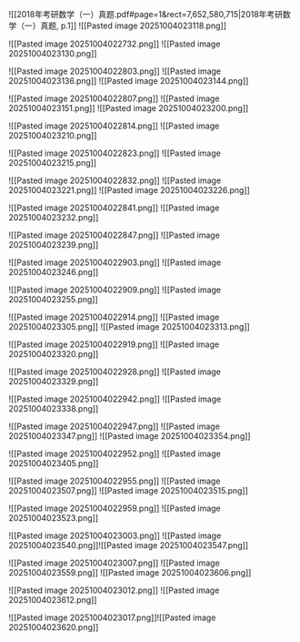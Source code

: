 ![[2018年考研数学（一）真题.pdf#page=1&rect=7,652,580,715|2018年考研数学（一）真题, p.1]]
![[Pasted image 20251004023118.png]]



![[Pasted image 20251004022732.png]]
![[Pasted image 20251004023130.png]]



![[Pasted image 20251004022803.png]]
![[Pasted image 20251004023136.png]]
![[Pasted image 20251004023144.png]]


![[Pasted image 20251004022807.png]]
![[Pasted image 20251004023151.png]]
![[Pasted image 20251004023200.png]]


![[Pasted image 20251004022814.png]]
![[Pasted image 20251004023210.png]]


![[Pasted image 20251004022823.png]]
![[Pasted image 20251004023215.png]]


![[Pasted image 20251004022832.png]]
![[Pasted image 20251004023221.png]]
![[Pasted image 20251004023226.png]]

![[Pasted image 20251004022841.png]]
![[Pasted image 20251004023232.png]]


![[Pasted image 20251004022847.png]]
![[Pasted image 20251004023239.png]]


![[Pasted image 20251004022903.png]]
![[Pasted image 20251004023246.png]]


![[Pasted image 20251004022909.png]]
![[Pasted image 20251004023255.png]]


![[Pasted image 20251004022914.png]]
![[Pasted image 20251004023305.png]]
![[Pasted image 20251004023313.png]]

![[Pasted image 20251004022919.png]]
![[Pasted image 20251004023320.png]]


![[Pasted image 20251004022928.png]]
![[Pasted image 20251004023329.png]]


![[Pasted image 20251004022942.png]]
![[Pasted image 20251004023338.png]]


![[Pasted image 20251004022947.png]]
![[Pasted image 20251004023347.png]]
![[Pasted image 20251004023354.png]]

![[Pasted image 20251004022952.png]]
![[Pasted image 20251004023405.png]]


![[Pasted image 20251004022955.png]]
![[Pasted image 20251004023507.png]]
![[Pasted image 20251004023515.png]]

![[Pasted image 20251004022959.png]]
![[Pasted image 20251004023523.png]]


![[Pasted image 20251004023003.png]]
![[Pasted image 20251004023540.png]]![[Pasted image 20251004023547.png]]


![[Pasted image 20251004023007.png]]
![[Pasted image 20251004023559.png]]
![[Pasted image 20251004023606.png]]

![[Pasted image 20251004023012.png]]
![[Pasted image 20251004023612.png]]


![[Pasted image 20251004023017.png]]![[Pasted image 20251004023620.png]]